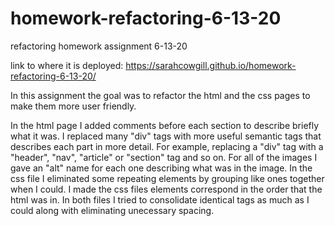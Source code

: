 # homework-refactoring-6-13-20
refactoring homework assignment 6-13-20

link to where it is deployed: https://sarahcowgill.github.io/homework-refactoring-6-13-20/

  In this assignment the goal was to refactor the html and the css pages to make them more user friendly. 
  
  In the html page I added comments before each section to describe briefly what it was.  I replaced many "div" tags with more useful semantic tags that describes each part in more detail. For example, replacing a "div" tag with a "header", "nav", "article" or "section" tag and so on. For all of the images I gave an "alt" name for each one describing what was in the image. 
  In the css file I eliminated some repeating elements by grouping like ones together when I could. I made the css files elements correspond in the order that the html was in. In both files I tried to consolidate identical tags as much as I could along with eliminating unecessary spacing. 
